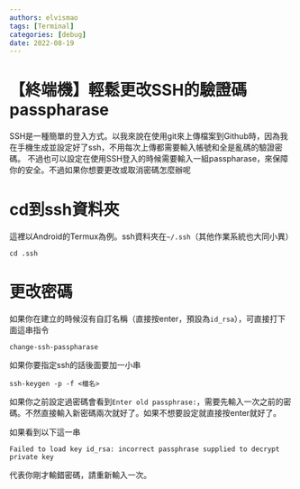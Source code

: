 ```yaml
---
authors: elvismao
tags: [Terminal]
categories: [debug]
date: 2022-08-19
---
```


# 【終端機】輕鬆更改SSH的驗證碼passpharase

SSH是一種簡單的登入方式。以我來說在使用git來上傳檔案到Github時，因為我在手機生成並設定好了ssh，不用每次上傳都需要輸入帳號和全是亂碼的驗證密碼。
不過也可以設定在使用SSH登入的時候需要輸入一組passpharase，來保障你的安全。不過如果你想要更改或取消密碼怎麼辦呢



# cd到ssh資料夾

這裡以Android的Termux為例。ssh資料夾在`~/.ssh`（其他作業系統也大同小異）

```
cd .ssh
```

# 更改密碼

如果你在建立的時候沒有自訂名稱（直接按enter，預設為`id_rsa`），可直接打下面這串指令

```
change-ssh-passpharase
```

如果你要指定ssh的話後面要加一小串

```
ssh-keygen -p -f <檔名>
```

如果你之前設定過密碼會看到`Enter old passphrase:`，需要先輸入一次之前的密碼。不然直接輸入新密碼兩次就好了。如果不想要設定就直接按enter就好了。

如果看到以下這一串

```
Failed to load key id_rsa: incorrect passphrase supplied to decrypt private key
```

代表你剛才輸錯密碼，請重新輸入一次。
